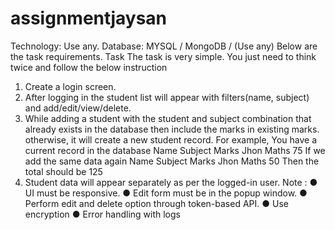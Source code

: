 # assignmentjaysan


Technology:
Use any.
Database:
MYSQL / MongoDB / (Use any)
Below are the task requirements.
Task
The task is very simple. You just need to think twice and follow the below
instruction
1. Create a login screen.
2. After logging in the student list will appear with filters(name, subject) and
add/edit/view/delete.
3. While adding a student with the student and subject combination that
already exists in the database then include the marks in existing marks.
otherwise, it will create a new student record.
For example, You have a current record in the database
Name Subject Marks
Jhon Maths 75
If we add the same data again
Name Subject Marks
Jhon Maths 50
Then the total should be 125
4. Student data will appear separately as per the logged-in user.
Note :
● UI must be responsive.
● Edit form must be in the popup window.
● Perform edit and delete option through token-based API.
● Use encryption
● Error handling with logs